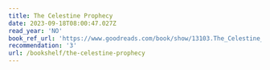 ```yaml
---
title: The Celestine Prophecy
date: 2023-09-18T08:00:47.027Z
read_year: 'NO'
book_ref_url: 'https://www.goodreads.com/book/show/13103.The_Celestine_Prophecy'
recommendation: '3'
url: /bookshelf/the-celestine-prophecy
---
```


